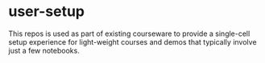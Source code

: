# user-setup
This repos is used as part of existing courseware to provide a single-cell setup experience for light-weight courses and demos that typically involve just a few notebooks.
